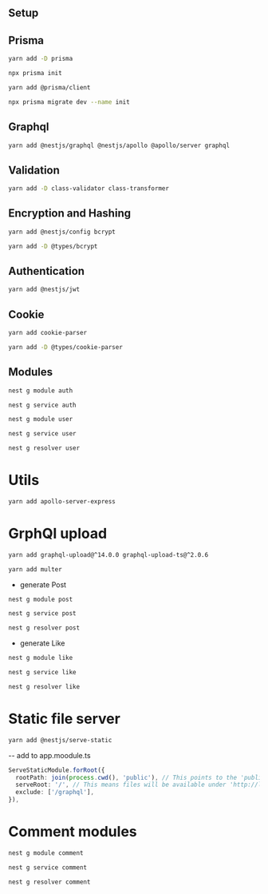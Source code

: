 ## Setup

## Prisma

```bash
yarn add -D prisma
```

```bash
npx prisma init
```

```bash
yarn add @prisma/client
```

```bash
npx prisma migrate dev --name init
```

## Graphql

```bash
yarn add @nestjs/graphql @nestjs/apollo @apollo/server graphql
```

## Validation

```bash
yarn add -D class-validator class-transformer
```

## Encryption and Hashing

```bash
yarn add @nestjs/config bcrypt
```

```bash
yarn add -D @types/bcrypt
```

## Authentication

```bash
yarn add @nestjs/jwt
```

## Cookie

```bash
yarn add cookie-parser
```

```bash
yarn add -D @types/cookie-parser
```

## Modules

```bash
nest g module auth
```

```bash
nest g service auth
```

```bash
nest g module user
```

```bash
nest g service user
```

```bash
nest g resolver user
```

# Utils

```bash
yarn add apollo-server-express
```

# GrphQl upload

```bash
yarn add graphql-upload@^14.0.0 graphql-upload-ts@^2.0.6

```

```bash
yarn add multer
```

- generate Post

```bash
nest g module post
```

```bash
nest g service post
```

```bash
nest g resolver post
```

- generate Like

```bash
nest g module like
```

```bash
nest g service like
```

```bash
nest g resolver like
```

# Static file server

```bash
yarn add @nestjs/serve-static
```

-- add to app.moodule.ts

```ts
ServeStaticModule.forRoot({
  rootPath: join(process.cwd(), 'public'), // This points to the 'public' folder where your static files are located
  serveRoot: '/', // This means files will be available under 'http://localhost:5000/files/'
  exclude: ['/graphql'],
}),
```

# Comment modules

```bash
nest g module comment
```

```bash
nest g service comment
```

```bash
nest g resolver comment
```
